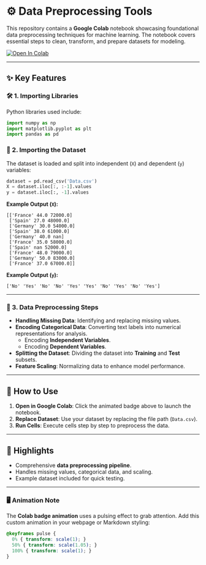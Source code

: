 # ⚙️ Data Preprocessing Tools  

This repository contains a **Google Colab** notebook showcasing foundational data preprocessing techniques for machine learning. The notebook covers essential steps to clean, transform, and prepare datasets for modeling.  

<a href="https://colab.research.google.com/github/riyagpt0251/01_google_colab/blob/main/copy_of_data_preprocessing_tools.ipynb" target="_parent"><img src="https://colab.research.google.com/assets/colab-badge.svg" alt="Open In Colab" style="animation: pulse 1s infinite;"></a>

---

## ✨ Key Features  

### 🛠️ 1. **Importing Libraries**  
Python libraries used include:  
```python
import numpy as np  
import matplotlib.pyplot as plt  
import pandas as pd  
```

### 📄 2. **Importing the Dataset**  
The dataset is loaded and split into independent (`X`) and dependent (`y`) variables:  
```python
dataset = pd.read_csv('Data.csv')  
X = dataset.iloc[:, :-1].values  
y = dataset.iloc[:, -1].values  
```

**Example Output (`X`):**  
```
[['France' 44.0 72000.0]  
 ['Spain' 27.0 48000.0]  
 ['Germany' 30.0 54000.0]  
 ['Spain' 38.0 61000.0]  
 ['Germany' 40.0 nan]  
 ['France' 35.0 58000.0]  
 ['Spain' nan 52000.0]  
 ['France' 48.0 79000.0]  
 ['Germany' 50.0 83000.0]  
 ['France' 37.0 67000.0]]  
```

**Example Output (`y`):**  
```
['No' 'Yes' 'No' 'No' 'Yes' 'Yes' 'No' 'Yes' 'No' 'Yes']  
```

---

### 🚧 3. **Data Preprocessing Steps**  
- **Handling Missing Data**: Identifying and replacing missing values.  
- **Encoding Categorical Data**: Converting text labels into numerical representations for analysis.  
  - Encoding **Independent Variables**.  
  - Encoding **Dependent Variables**.  
- **Splitting the Dataset**: Dividing the dataset into **Training** and **Test** subsets.  
- **Feature Scaling**: Normalizing data to enhance model performance.

---

## 🚀 How to Use  

1. **Open in Google Colab**: Click the animated badge above to launch the notebook.  
2. **Replace Dataset**: Use your dataset by replacing the file path (`Data.csv`).  
3. **Run Cells**: Execute cells step by step to preprocess the data.

---

## 🎯 Highlights  

- Comprehensive **data preprocessing pipeline**.  
- Handles missing values, categorical data, and scaling.  
- Example dataset included for quick testing.  

---

### 🖥️ Animation Note  
The **Colab badge animation** uses a pulsing effect to grab attention. Add this custom animation in your webpage or Markdown styling:  
```css
@keyframes pulse {
  0% { transform: scale(1); }
  50% { transform: scale(1.05); }
  100% { transform: scale(1); }
}
```

